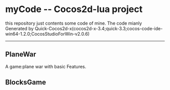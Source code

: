 # myCode -- Cocos2d-lua project
this repository just contents some code of mine.
The code mianly Generated by Quick-Cocos2d-x(cocos2d-x-3.4;quick-3.3;cocos-code-ide-win64-1.2.0;CocosStudioForWin-v2.0.6)

----
## PlaneWar
A game:plane war with basic Features.

## BlocksGame